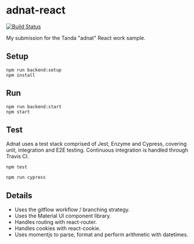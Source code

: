 # adnat-react
[![Build Status](https://travis-ci.com/volsci/adnat-react.svg?token=YLxsfPyQB5M9pyupAv1V&branch=master)](https://travis-ci.com/volsci/adnat-react)

My submission for the Tanda "adnat" React work sample.

Setup
---

```
npm run backend:setup
npm install
```

Run
---

```
npm run backend:start
npm start
```

Test
---
Adnat uses a test stack comprised of Jest, Enzyme and Cypress, covering unit, integration and E2E testing. Continuous integration is handled through Travis CI.

```
npm test
```
```
npm run cypress
```

Details
---
* Uses the gitflow workflow / branching strategy.
* Uses the Material UI component library.
* Handles routing with react-router.
* Handles cookies with react-cookie.
* Uses momentjs to parse, format and perform arithmetic with datetimes.
